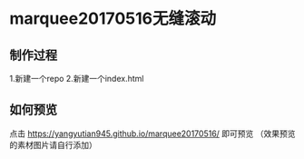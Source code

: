 # marquee20170516无缝滚动
 
## 制作过程

1.新建一个repo
2.新建一个index.html

## 如何预览

点击 https://yangyutian945.github.io/marquee20170516/ 即可预览
（效果预览的素材图片请自行添加）
